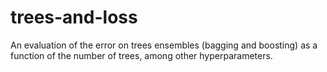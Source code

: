 # trees-and-loss
An evaluation of the error on trees ensembles (bagging and boosting) as a function of the number of trees, among other hyperparameters.
